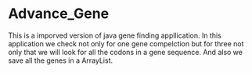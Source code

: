 # Advance_Gene
 This is a imporved version of java gene finding appllication. In this application we check not only for one gene compelction but for three not only that we will look for all the codons in a gene sequence. And also we save all the genes in a ArrayList.
